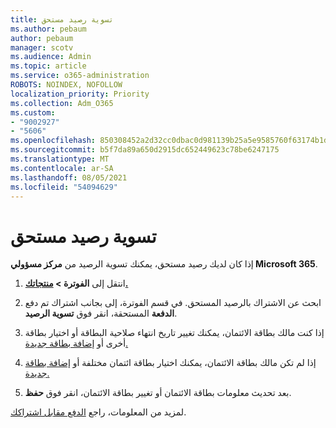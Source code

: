 ```yaml
---
title: تسوية رصيد مستحق
ms.author: pebaum
author: pebaum
manager: scotv
ms.audience: Admin
ms.topic: article
ms.service: o365-administration
ROBOTS: NOINDEX, NOFOLLOW
localization_priority: Priority
ms.collection: Adm_O365
ms.custom:
- "9002927"
- "5606"
ms.openlocfilehash: 850308452a2d32cc0dbac0d981139b25a5e9585760f63174b1db37adfe0150a0
ms.sourcegitcommit: b5f7da89a650d2915dc652449623c78be6247175
ms.translationtype: MT
ms.contentlocale: ar-SA
ms.lasthandoff: 08/05/2021
ms.locfileid: "54094629"
---
```

# <a name="settle-an-outstanding-balance"></a>تسوية رصيد مستحق

إذا كان لديك رصيد مستحق، يمكنك تسوية الرصيد من **مركز مسؤولي Microsoft 365**.

1. انتقل إلى **الفوترة > [منتجاتك.](https://go.microsoft.com/fwlink/p/?linkid=842054)**

2. ابحث عن الاشتراك بالرصيد المستحق. في قسم الفوترة، إلى بجانب اشتراك تم دفع **الدفعة** المستحقة، انقر فوق **تسوية الرصيد**.

3. إذا كنت مالك بطاقة الائتمان، يمكنك تغيير تاريخ انتهاء صلاحية البطاقة أو اختيار بطاقة أخرى أو [إضافة بطاقة جديدة.](https://docs.microsoft.com/microsoft-365/commerce/billing-and-payments/manage-payment-methods?view=o365-worldwide)

4. إذا لم تكن مالك بطاقة الائتمان، يمكنك اختيار بطاقة ائتمان مختلفة أو [إضافة بطاقة جديدة.](https://docs.microsoft.com/microsoft-365/commerce/billing-and-payments/manage-payment-methods?view=o365-worldwide)

5. بعد تحديث معلومات بطاقة الائتمان أو تغيير بطاقة الائتمان، انقر فوق **حفظ**.

لمزيد من المعلومات، راجع [الدفع مقابل اشتراكك](https://docs.microsoft.com/microsoft-365/commerce/billing-and-payments/pay-for-your-subscription?view=o365-worldwide).
